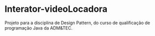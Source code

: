 # Interator-videoLocadora
Projeto para a disciplina de Design Pattern, do curso de qualificação de programação Java da ADM&TEC.
